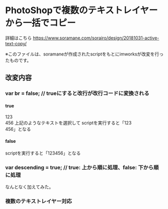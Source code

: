 # PhotoShopで複数のテキストレイヤーから一括でコピー
詳細はこちら
https://www.soramane.com/sorairo/design/20181031-active-text-copy/

※このファイルは、soramaneが作成されたscriptをもとにimworksが改変を行ったものです。

## 改変内容
### var br = false; // trueにすると改行が改行コードに変換される
#### true
123
<br>456
上記のようなテキストを選択して
scriptを実行すると「123<br>456」となる
#### false
scriptを実行すると「123456」となる

### var descending = true; // true: 上から順に処理、false: 下から順に処理
なんとなく加えてみた。

### 複数のテキストレイヤー対応
